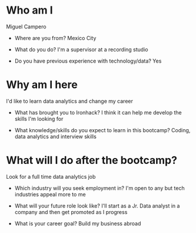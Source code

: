 # Who am I
Miguel Campero

* Where are you from?
Mexico City

* What do you do?
I'm a supervisor at a recording studio

* Do you have previous experience with technology/data?
Yes

# Why am I here
I'd like to learn data analytics and change my career

* What has brought you to Ironhack?
I think it can help me develop the skills I'm looking for

* What knowledge/skills do you expect to learn in this bootcamp?
Coding, data analytics and interview skills

# What will I do after the bootcamp?
Look for a full time data analytics job

* Which industry will you seek employment in?
I'm open to any but tech industries appeal more to me

* What will your future role look like?
I'll start as a Jr. Data analyst in a company and then get promoted as I progress

* What is your career goal?
Build my business abroad